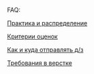 FAQ:

[Практика и распределение](https://github.com/rolling-scopes/front-end-course/wiki/%D0%9F%D1%80%D0%B0%D0%BA%D1%82%D0%B8%D0%BA%D0%B0-%D0%B8-%D1%80%D0%B0%D1%81%D0%BF%D1%80%D0%B5%D0%B4%D0%B5%D0%BB%D0%B5%D0%BD%D0%B8%D0%B5)

[Критерии оценок](https://github.com/rolling-scopes/front-end-course/wiki/%D0%9A%D1%80%D0%B8%D1%82%D0%B5%D1%80%D0%B8%D0%B8-%D0%BE%D1%86%D0%B5%D0%BD%D0%BE%D0%BA)

[Как и куда отправлять д/з](https://gist.github.com/R1ZZU/ff1b5a3b045fc8ce945a)

[Требования в верстке](http://habrahabr.ru/company/htmlacademy/blog/254171/)

